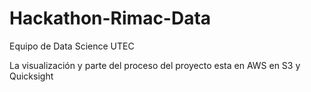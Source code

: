 # Hackathon-Rimac-Data
Equipo de Data Science UTEC


La visualización y parte del proceso del proyecto esta en AWS en S3 y Quicksight
